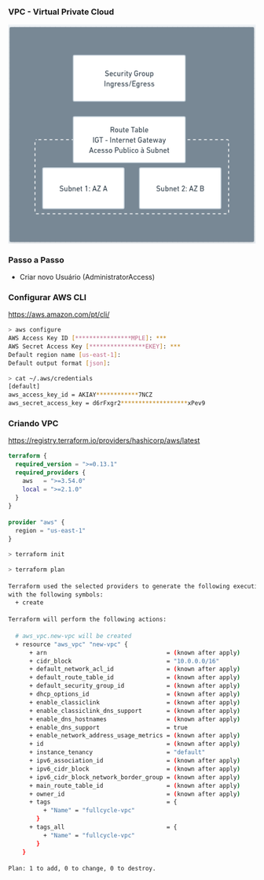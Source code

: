 ### VPC - Virtual Private Cloud

<img src="./.github/vpc.png" alt="VPC - Virtual Private Cloud" style="display: block; margin: 0 auto" />

### Passo a Passo
- Criar novo Usuário (AdministratorAccess)

### Configurar AWS CLI
https://aws.amazon.com/pt/cli/

```bash
> aws configure
AWS Access Key ID [****************MPLE]: ***
AWS Secret Access Key [****************EKEY]: ***
Default region name [us-east-1]: 
Default output format [json]: 
```

```bash
> cat ~/.aws/credentials
[default]
aws_access_key_id = AKIAY************7NCZ
aws_secret_access_key = d6rFxgr2*******************xPev9
```

### Criando VPC
https://registry.terraform.io/providers/hashicorp/aws/latest

```terraform
terraform {
  required_version = ">=0.13.1"
  required_providers {
    aws   = ">=3.54.0"
    local = ">=2.1.0"
  }
}

provider "aws" {
  region = "us-east-1"
}
```

```bash
> terraform init
```

```bash
> terraform plan

Terraform used the selected providers to generate the following execution plan. Resource actions are indicated
with the following symbols:
  + create

Terraform will perform the following actions:

  # aws_vpc.new-vpc will be created
  + resource "aws_vpc" "new-vpc" {
      + arn                                  = (known after apply)
      + cidr_block                           = "10.0.0.0/16"
      + default_network_acl_id               = (known after apply)
      + default_route_table_id               = (known after apply)
      + default_security_group_id            = (known after apply)
      + dhcp_options_id                      = (known after apply)
      + enable_classiclink                   = (known after apply)
      + enable_classiclink_dns_support       = (known after apply)
      + enable_dns_hostnames                 = (known after apply)
      + enable_dns_support                   = true
      + enable_network_address_usage_metrics = (known after apply)
      + id                                   = (known after apply)
      + instance_tenancy                     = "default"
      + ipv6_association_id                  = (known after apply)
      + ipv6_cidr_block                      = (known after apply)
      + ipv6_cidr_block_network_border_group = (known after apply)
      + main_route_table_id                  = (known after apply)
      + owner_id                             = (known after apply)
      + tags                                 = {
          + "Name" = "fullcycle-vpc"
        }
      + tags_all                             = {
          + "Name" = "fullcycle-vpc"
        }
    }

Plan: 1 to add, 0 to change, 0 to destroy.
```